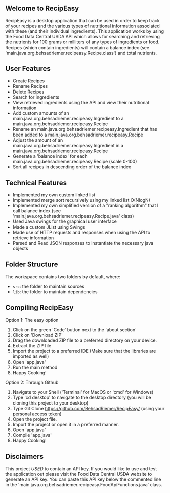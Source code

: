 ## Welcome to RecipEasy
RecipEasy is a desktop application that can be used in order to keep track of your recipes and the various types of nutritional information associated with these (and their individual ingredients). This application works by using the Food Data Central USDA API which allows for searching and retrieving the nutrients for 100 grams or milliters of any types of ingredients or food. Recipes (which contain ingredients) will contain a balance index (see 'main.java.org.behsadriemer.recipeasy.Recipe.class') and total nutrients.

## User Features 
- Create Recipes
- Rename Recipes
- Delete Recipes
- Search for ingredients
- View retrieved ingredients using the API and view their nutritional information
- Add custom amounts of an main.java.org.behsadriemer.recipeasy.Ingredient to a main.java.org.behsadriemer.recipeasy.Recipe
- Rename an main.java.org.behsadriemer.recipeasy.Ingredient that has been added to a main.java.org.behsadriemer.recipeasy.Recipe
- Adjust the amount of an main.java.org.behsadriemer.recipeasy.Ingredient in a main.java.org.behsadriemer.recipeasy.Recipe
- Generate a 'balance index' for each main.java.org.behsadriemer.recipeasy.Recipe (scale 0-100)
- Sort all recipes in descending order of the balance index

## Technical Features
- Implemented my own custom linked list
- Implemented merge sort recursively using my linked list O(NlogN)
- Implemented my own simplified version of a "ranking algorithm" that I call balance index (see 'main.java.org.behsadriemer.recipeasy.Recipe.java' class)
- Used Java swings for the graphical user interface
- Made a custom JList using Swings
- Made use of HTTP requests and responses when using the API to retrieve information
- Parsed and Read JSON responses to instantiate the necessary java objects

## Folder Structure
The workspace contains two folders by default, where:
- `src`: the folder to maintain sources
- `lib`: the folder to maintain dependencies

## Compiling RecipEasy

Option 1: The easy option
1. Click on the green 'Code' button next to the 'about section'
2. Click on 'Download ZIP'
3. Drag the downloaded ZIP file to a preferred directory on your device.
4. Extract the ZIP file
5. Import the project to a preferred IDE (Make sure that the libraries are imported as well)
6. Open 'app.java'
7. Run the main method 
8. Happy Cooking!


Option 2: Through Github
1. Navigate to your Shell ('Terminal' for MacOS or 'cmd' for Windows)
2. Type 'cd desktop' to navigate to the desktop directory (you will be cloning this project to your desktop)
3. Type Git Clone https://github.com/BehsadRiemer/RecipEasy/ (using your personal access token)
4. Open the project file.
5. Import the project or open it in a preferred manner.
5. Open 'app.java'
6. Compile 'app.java'
8. Happy Cooking!


## Disclaimers
This project *USED* to contain an API key. If you would like to use and test the application out please visit the Food Data Central USDA website to generate an API key. You can paste this API key below the commented line in the 'main.java.org.behsadriemer.recipeasy.FoodApiFunctions.java' class.

